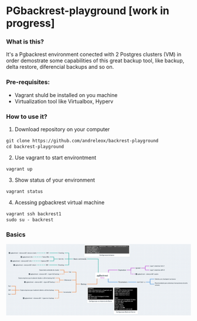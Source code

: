 # PGbackrest-playground [work in progress]
### What is this? 
It's a Pgbackrest environment conected with 2 Postgres clusters (VM) in order demostrate some capabilities of this great backup tool, like backup, delta restore, diferencial backups and so on. 

### Pre-requisites: 
* Vagrant shuld be installed on you machine
* Virtualization tool like Virtualbox, Hyperv

### How to use it? 

1. Download repository on your computer
```
git clone https://github.com/andreleox/backrest-playground
cd backrest-playground
```
2. Use vagrant to start environtment
```
vagrant up
```
3. Show status of your environment
```
vagrant status
```
4. Acessing pgbackrest virtual machine
```
vagrant ssh backrest1
sudo su - backrest 
```

### Basics 

![Mindmap](https://github.com/andreleox/backrest-playground/blob/master/backrest.png)
